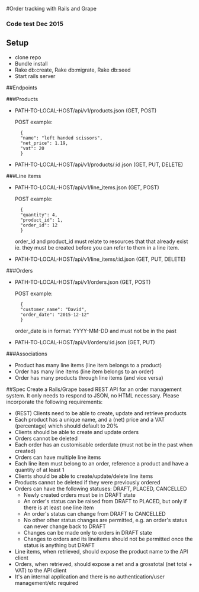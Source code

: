 #Order tracking with Rails and Grape

### Code test Dec 2015

## Setup
- clone repo
- Bundle install
- Rake db:create, Rake db:migrate, Rake db:seed
- Start rails server

##Endpoints
 
###Products
- PATH-TO-LOCAL-HOST/api/v1/products.json
(GET, POST)

	POST example:
		
		{
        "name": "left handed scissors",
        "net_price": 1.19,
        "vat": 20
    	}
    
- PATH-TO-LOCAL-HOST/api/v1/products/:id.json
(GET, PUT, DELETE)

###Line items
- PATH-TO-LOCAL-HOST/api/v1/line_items.json
(GET, POST)

	POST example:
	
    	{
        "quantity": 4,
        "product_id": 1,
        "order_id": 12
    	}
    	
    order\_id and product\_id must relate to resources that that already exist ie. they must be created before you can refer to them in a line item.
    
- PATH-TO-LOCAL-HOST/api/v1/line_items/:id.json
(GET, PUT, DELETE)

###Orders
- PATH-TO-LOCAL-HOST/api/v1/orders.json
(GET, POST)

	POST example:

		{
        "customer_name": "David",
        "order_date": "2015-12-12"
        }
   		 
	order_date is in format: YYYY-MM-DD and must not be in the past
		
- PATH-TO-LOCAL-HOST/api/v1/orders/:id.json
(GET, PUT)

###Associations
- Product has many line items (line item belongs to a product)
- Order has many line items (line item belongs to an order)
- Order has many products through line items (and vice versa)

##Spec
Create a Rails/Grape based REST API for an order management system. It only needs to respond to JSON, no HTML necessary. Please incorporate the following requirements:

- (REST) Clients need to be able to create, update and retrieve products
- Each product has a unique name, and a (net) price and a VAT (percentage) which should default to
20%
- Clients should be able to create and update orders
- Orders cannot be deleted
- Each order has an customisable order­date (must not be in the past when created)
- Orders can have multiple line items
- Each line item must belong to an order, reference a product and have a quantity of at least 1
- Clients should be able to create/update/delete line items
- Products cannot be deleted if they were previously ordered
- Orders can have the following statuses: DRAFT, PLACED, CANCELLED
  - Newly created orders must be in DRAFT state
  - An order's status can be raised from DRAFT to PLACED, but only if there is at least one
line item
  - An order's status can change from DRAFT to CANCELLED
  - No other other status changes are permitted, e.g. an order's status can never change back
to DRAFT
  - Changes can be made only to orders in DRAFT state
  - Changes to orders and its line­items should not be permitted once the status is anything but
DRAFT
- Line items, when retrieved, should expose the product name to the API client
- Orders, when retrieved, should expose a net­ and a gross­total (net total + VAT) to the API client
- It's an internal application and there is no authentication/user management/etc required
